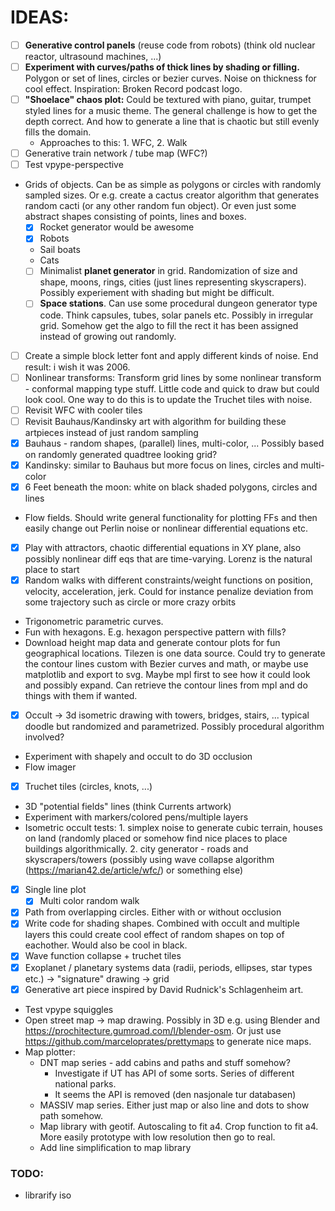 # IDEAS:
- [ ] **Generative control panels** (reuse code from robots) (think old nuclear reactor, ultrasound machines, ...)
- [ ] **Experiment with curves/paths of thick lines by shading or filling.** Polygon or set of lines, circles or bezier curves. Noise on thickness for cool effect. Inspiration: Broken Record podcast logo.
- [ ] **"Shoelace" chaos plot:** Could be textured with piano, guitar, trumpet styled lines for a music theme. The general challenge is how to get the depth correct. And how to generate a line that is chaotic but still evenly fills the domain. 
  - Approaches to this: 1. WFC, 2. Walk
- [ ] Generative train network / tube map (WFC?)
- [ ] Test vpype-perspective
- Grids of objects. Can be as simple as polygons or circles with randomly sampled sizes. Or e.g. create a cactus creator algorithm that generates random cacti (or any other random fun object). Or even just some abstract shapes consisting of points, lines and boxes.
  - [x] Rocket generator would be awesome
  - [x] Robots
  - Sail boats
  - Cats
  - [ ] Minimalist **planet generator** in grid. Randomization of size and shape, moons, rings, cities (just lines representing skyscrapers). Possibly experiement with shading but might be difficult.
  - [ ] **Space stations**. Can use some procedural dungeon generator type code. Think capsules, tubes, solar panels etc. Possibly in irregular grid. Somehow get the algo to fill the rect it has been assigned instead of growing out randomly.
- [ ] Create a simple block letter font and apply different kinds of noise. End result: i wish it was 2006.
- [ ] Nonlinear transforms: Transform grid lines by some nonlinear transform - conformal mapping type stuff. Little code and quick to draw but could look cool. One way to do this is to update the Truchet tiles with noise.
- [ ] Revisit WFC with cooler tiles
- [ ] Revisit Bauhaus/Kandinsky art with algorithm for building these artpieces instead of just random sampling
- [x] Bauhaus - random shapes, (parallel) lines, multi-color, ... Possibly based on randomly generated quadtree looking grid?
- [x] Kandinsky: similar to Bauhaus but more focus on lines, circles and multi-color
- [x] 6 Feet beneath the moon: white on black shaded polygons, circles and lines 
- Flow fields. Should write general functionality for plotting FFs and then easily change out Perlin noise or nonlinear differential equations etc.
- [x] Play with attractors, chaotic differential equations in XY plane, also possibly nonlinear diff eqs that are time-varying. Lorenz is the natural place to start
- [x] Random walks with different constraints/weight functions on position, velocity, acceleration, jerk. Could for instance penalize deviation from some trajectory such as circle or more crazy orbits
- Trigonometric parametric curves.
- Fun with hexagons. E.g. hexagon perspective pattern with fills?
- Download height map data and generate contour plots for fun geographical locations. Tilezen is one data source. Could try to generate the contour lines custom with Bezier curves and math, or maybe use matplotlib and export to svg. Maybe mpl first to see how it could look and possibly expand. Can retrieve the contour lines from mpl and do things with them if wanted. 
- [x] Occult -> 3d isometric drawing with towers, bridges, stairs, ... typical doodle but randomized and parametrized. Possibly procedural algorithm involved?
- Experiment with shapely and occult to do 3D occlusion
- Flow imager
- [x] Truchet tiles (circles, knots, ...)
- 3D "potential fields" lines (think Currents artwork)
- Experiment with markers/colored pens/multiple layers
- Isometric occult tests: 1. simplex noise to generate cubic terrain, houses on land (randomly placed or somehow find nice places to place buildings algorithmically. 2. city generator - roads and skyscrapers/towers (possibly using wave collapse algorithm (https://marian42.de/article/wfc/) or something else)
- [x] Single line plot
  - [x] Multi color random walk
- [x] Path from overlapping circles. Either with or without occlusion
- [x] Write code for shading shapes. Combined with occult and multiple layers this could create cool effect of random shapes on top of eachother. Would also be cool in black.
- [x] Wave function collapse + truchet tiles
- [x] Exoplanet / planetary systems data (radii, periods, ellipses, star types etc.) -> "signature" drawing -> grid
- [x] Generative art piece inspired by David Rudnick's Schlagenheim art.
- Test vpype squiggles
- Open street map -> map drawing. Possibly in 3D e.g. using Blender and https://prochitecture.gumroad.com/l/blender-osm. Or just use https://github.com/marceloprates/prettymaps to generate nice maps.
- Map plotter:
  - DNT map series - add cabins and paths and stuff somehow? 
    - Investigate if UT has API of some sorts. Series of different national parks.
    - It seems the API is removed (den nasjonale tur databasen)
  - MASSIV map series. Either just map or also line and dots to show path somehow.
  - Map library with geotif. Autoscaling to fit a4. Crop function to fit a4. More easily prototype with low resolution then go to real. 
  - Add line simplification to map library

### TODO:
- librarify iso
